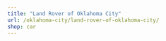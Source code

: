 ```yaml
---
title: "Land Rover of Oklahoma City"
url: /oklahoma-city/land-rover-of-oklahoma-city/
shop: car
---
```


